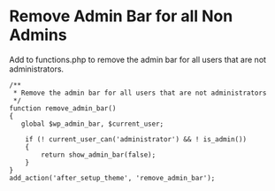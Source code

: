 # Remove Admin Bar for all Non Admins

Add to functions.php to remove the admin bar for all users that are not administrators.

```
/**
 * Remove the admin bar for all users that are not administrators
 */
function remove_admin_bar()
{
   global $wp_admin_bar, $current_user;

    if (! current_user_can('administrator') && ! is_admin())
    {
        return show_admin_bar(false);
    }
}
add_action('after_setup_theme', 'remove_admin_bar');
```